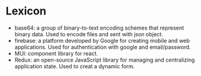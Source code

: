 # Lexicon

- base64:  a group of binary-to-text encoding schemes that represent binary data. Used to encode files and sent with json object.
- firebase: a platform developed by Google for creating mobile and web applications. Used for authentication with google and email/password.
- MUI: component library for react.
- Redux: an open-source JavaScript library for managing and centralizing application state. Used to creat a dynamic form.
